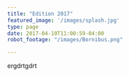 ```yaml
---
title: "Edition 2017"
featured_image: '/images/splash.jpg'
type: page
date: 2017-04-10T11:00:59-04:00
robot_footage: "/images/Bornibus.png"

---
```



ergdrtgdrt